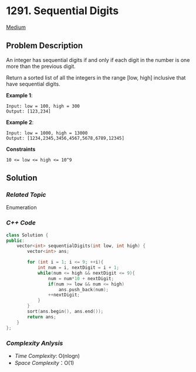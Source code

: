 # 1291. Sequential Digits
[Medium](https://leetcode.com/problems/sequential-digits/description/)

## Problem Description

An integer has sequential digits if and only if each digit in the number is one more than the previous digit.

Return a sorted list of all the integers in the range [low, high] inclusive that have sequential digits.


**Example 1**:
```
Input: low = 100, high = 300
Output: [123,234]
```
**Example 2**:
```
Input: low = 1000, high = 13000
Output: [1234,2345,3456,4567,5678,6789,12345]
```

**Constraints**
```
10 <= low <= high <= 10^9
```

## Solution

### _Related Topic_
   Enumeration

### _C++ Code_
```cpp
class Solution {
public:
    vector<int> sequentialDigits(int low, int high) {
        vector<int> ans;

        for (int i = 1; i <= 9; ++i){
            int num = i, nextDigit = i + 1;
            while(num <= high && nextDigit <= 9){
                num = num*10 + nextDigit;
                if(num >= low && num <= high)
                    ans.push_back(num);
                ++nextDigit;
            }
        }
        sort(ans.begin(), ans.end());
        return ans;
    }
};
```

### _Complexity Anlysis_
- _Time Complexity_: O(nlogn)
- _Space Complexity_：O(1)
